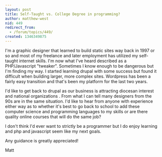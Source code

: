 ```yaml
---
layout: post
title: Self-Taught vs. College Degree in programming?
author: matthew-west
nid: 449
redirect_from:
  - /forum/topics/449/
created: 1346349875
---
```

I'm a graphic designer that learned to build static sites way back in 1997 or so and most of my freelance and later employment has utilized my self-taught internet skills. I'm now what I've heard described as a PHP/Javascript "tweaker". Sometimes I know enough to be dangerous but I'm finding my way. I started learning drupal with some success but found it difficult when building larger, more complex sites. Wordpress has been a fairly easy transition and that's been my platform for the last two years.

I'd like to get back to drupal as our business is attracting diocesan interest and national organizations . From what I can tell many designers from the 90s are in the same situation. I'd like to hear from anyone with experience either way as to whether it's best to go back to school to add these computer science and programming languages to my skills or are there quality online courses that will do the same job?

I don't think I'd ever want to strictly be a programmer but I do enjoy learning and php and javascript seem like my next goals.

Any guidance is greatly appreciated!

Matt

